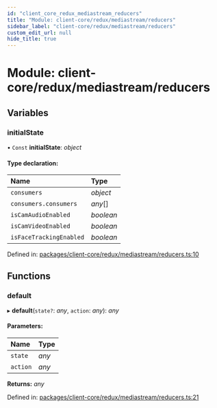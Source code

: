 ```yaml
---
id: "client_core_redux_mediastream_reducers"
title: "Module: client-core/redux/mediastream/reducers"
sidebar_label: "client-core/redux/mediastream/reducers"
custom_edit_url: null
hide_title: true
---
```


# Module: client-core/redux/mediastream/reducers

## Variables

### initialState

• `Const` **initialState**: *object*

#### Type declaration:

Name | Type |
:------ | :------ |
`consumers` | *object* |
`consumers.consumers` | *any*[] |
`isCamAudioEnabled` | *boolean* |
`isCamVideoEnabled` | *boolean* |
`isFaceTrackingEnabled` | *boolean* |

Defined in: [packages/client-core/redux/mediastream/reducers.ts:10](https://github.com/xr3ngine/xr3ngine/blob/5c3dcaef1/packages/client-core/redux/mediastream/reducers.ts#L10)

## Functions

### default

▸ **default**(`state?`: *any*, `action`: *any*): *any*

#### Parameters:

Name | Type |
:------ | :------ |
`state` | *any* |
`action` | *any* |

**Returns:** *any*

Defined in: [packages/client-core/redux/mediastream/reducers.ts:21](https://github.com/xr3ngine/xr3ngine/blob/5c3dcaef1/packages/client-core/redux/mediastream/reducers.ts#L21)
